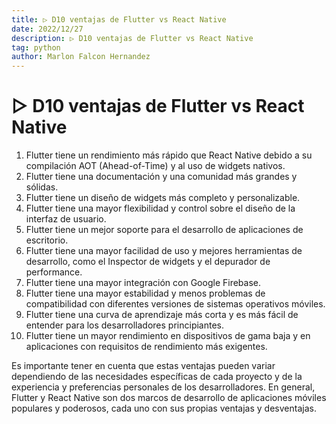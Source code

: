 ```yaml
---
title: ▷ D10 ventajas de Flutter vs React Native
date: 2022/12/27
description: ▷ D10 ventajas de Flutter vs React Native
tag: python
author: Marlon Falcon Hernandez
---
```


# ▷ D10 ventajas de Flutter vs React Native

1. Flutter tiene un rendimiento más rápido que React Native debido a su compilación AOT (Ahead-of-Time) y al uso de widgets nativos.
2. Flutter tiene una documentación y una comunidad más grandes y sólidas.
3. Flutter tiene un diseño de widgets más completo y personalizable.
4. Flutter tiene una mayor flexibilidad y control sobre el diseño de la interfaz de usuario.
5. Flutter tiene un mejor soporte para el desarrollo de aplicaciones de escritorio.
6. Flutter tiene una mayor facilidad de uso y mejores herramientas de desarrollo, como el Inspector de widgets y el depurador de performance.
7. Flutter tiene una mayor integración con Google Firebase.
8. Flutter tiene una mayor estabilidad y menos problemas de compatibilidad con diferentes versiones de sistemas operativos móviles.
9. Flutter tiene una curva de aprendizaje más corta y es más fácil de entender para los desarrolladores principiantes.
10. Flutter tiene un mayor rendimiento en dispositivos de gama baja y en aplicaciones con requisitos de rendimiento más exigentes.

Es importante tener en cuenta que estas ventajas pueden variar dependiendo de las necesidades específicas de cada proyecto y de la experiencia y preferencias personales de los desarrolladores. En general, Flutter y React Native son dos marcos de desarrollo de aplicaciones móviles populares y poderosos, cada uno con sus propias ventajas y desventajas.